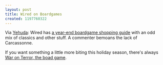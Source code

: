 ```yaml
---
layout: post
title: Wired on Boardgames
created: 1197760322
---
```

Via [Yehuda](http://jergames.blogspot.com/2007/12/go-wired-magazine.html):  Wired has [a year-end boardgame shopping guide](http://www.wired.com/culture/lifestyle/multimedia/2007/12/YE_best_boardgames?slide=1&slideView=1) with an odd mix of classics and other stuff.  A commenter bemoans the lack of Carcassonne.

If you want something a little more biting this holiday season, there's always [War on Terror, the boad game](http://www.waronterrortheboardgame.com/).
